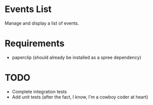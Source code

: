 Events List
===========

Manage and display a list of events.

Requirements
============

* paperclip (should already be installed as a spree dependency)


TODO
====

* Complete integration tests
* Add unit tests (after the fact, I know, I'm a cowboy coder at heart)